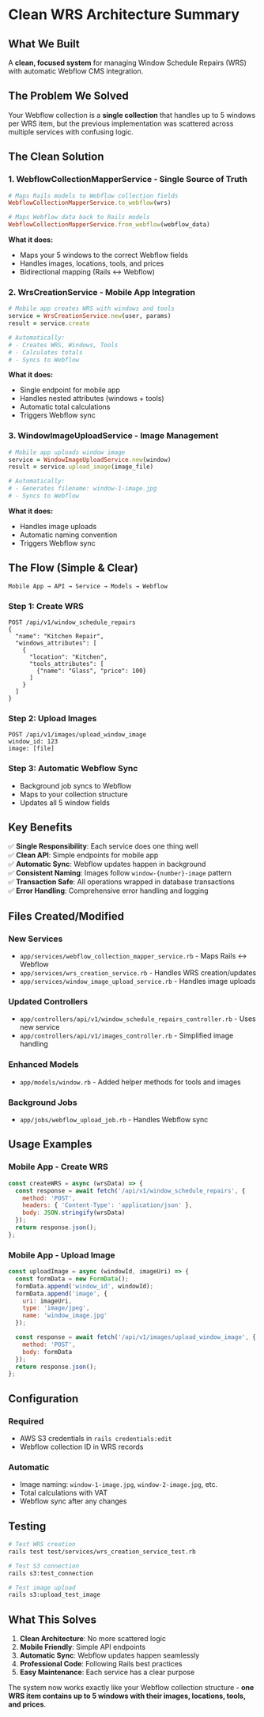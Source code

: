 # Clean WRS Architecture Summary

## What We Built

A **clean, focused system** for managing Window Schedule Repairs (WRS) with automatic Webflow CMS integration.

## The Problem We Solved

Your Webflow collection is a **single collection** that handles up to 5 windows per WRS item, but the previous implementation was scattered across multiple services with confusing logic.

## The Clean Solution

### 1. **WebflowCollectionMapperService** - Single Source of Truth
```ruby
# Maps Rails models to Webflow collection fields
WebflowCollectionMapperService.to_webflow(wrs)

# Maps Webflow data back to Rails models
WebflowCollectionMapperService.from_webflow(webflow_data)
```

**What it does:**
- Maps your 5 windows to the correct Webflow fields
- Handles images, locations, tools, and prices
- Bidirectional mapping (Rails ↔ Webflow)

### 2. **WrsCreationService** - Mobile App Integration
```ruby
# Mobile app creates WRS with windows and tools
service = WrsCreationService.new(user, params)
result = service.create

# Automatically:
# - Creates WRS, Windows, Tools
# - Calculates totals
# - Syncs to Webflow
```

**What it does:**
- Single endpoint for mobile app
- Handles nested attributes (windows + tools)
- Automatic total calculations
- Triggers Webflow sync

### 3. **WindowImageUploadService** - Image Management
```ruby
# Mobile app uploads window image
service = WindowImageUploadService.new(window)
result = service.upload_image(image_file)

# Automatically:
# - Generates filename: window-1-image.jpg
# - Syncs to Webflow
```

**What it does:**
- Handles image uploads
- Automatic naming convention
- Triggers Webflow sync

## The Flow (Simple & Clear)

```
Mobile App → API → Service → Models → Webflow
```

### Step 1: Create WRS
```
POST /api/v1/window_schedule_repairs
{
  "name": "Kitchen Repair",
  "windows_attributes": [
    {
      "location": "Kitchen",
      "tools_attributes": [
        {"name": "Glass", "price": 100}
      ]
    }
  ]
}
```

### Step 2: Upload Images
```
POST /api/v1/images/upload_window_image
window_id: 123
image: [file]
```

### Step 3: Automatic Webflow Sync
- Background job syncs to Webflow
- Maps to your collection structure
- Updates all 5 window fields

## Key Benefits

✅ **Single Responsibility**: Each service does one thing well  
✅ **Clean API**: Simple endpoints for mobile app  
✅ **Automatic Sync**: Webflow updates happen in background  
✅ **Consistent Naming**: Images follow `window-{number}-image` pattern  
✅ **Transaction Safe**: All operations wrapped in database transactions  
✅ **Error Handling**: Comprehensive error handling and logging  

## Files Created/Modified

### New Services
- `app/services/webflow_collection_mapper_service.rb` - Maps Rails ↔ Webflow
- `app/services/wrs_creation_service.rb` - Handles WRS creation/updates
- `app/services/window_image_upload_service.rb` - Handles image uploads

### Updated Controllers
- `app/controllers/api/v1/window_schedule_repairs_controller.rb` - Uses new service
- `app/controllers/api/v1/images_controller.rb` - Simplified image handling

### Enhanced Models
- `app/models/window.rb` - Added helper methods for tools and images

### Background Jobs
- `app/jobs/webflow_upload_job.rb` - Handles Webflow sync

## Usage Examples

### Mobile App - Create WRS
```javascript
const createWRS = async (wrsData) => {
  const response = await fetch('/api/v1/window_schedule_repairs', {
    method: 'POST',
    headers: { 'Content-Type': 'application/json' },
    body: JSON.stringify(wrsData)
  });
  return response.json();
};
```

### Mobile App - Upload Image
```javascript
const uploadImage = async (windowId, imageUri) => {
  const formData = new FormData();
  formData.append('window_id', windowId);
  formData.append('image', {
    uri: imageUri,
    type: 'image/jpeg',
    name: 'window_image.jpg'
  });

  const response = await fetch('/api/v1/images/upload_window_image', {
    method: 'POST',
    body: formData
  });
  return response.json();
};
```

## Configuration

### Required
- AWS S3 credentials in `rails credentials:edit`
- Webflow collection ID in WRS records

### Automatic
- Image naming: `window-1-image.jpg`, `window-2-image.jpg`, etc.
- Total calculations with VAT
- Webflow sync after any changes

## Testing

```bash
# Test WRS creation
rails test test/services/wrs_creation_service_test.rb

# Test S3 connection
rails s3:test_connection

# Test image upload
rails s3:upload_test_image
```

## What This Solves

1. **Clean Architecture**: No more scattered logic
2. **Mobile Friendly**: Simple API endpoints
3. **Automatic Sync**: Webflow updates happen seamlessly
4. **Professional Code**: Following Rails best practices
5. **Easy Maintenance**: Each service has a clear purpose

The system now works exactly like your Webflow collection structure - **one WRS item contains up to 5 windows with their images, locations, tools, and prices**.
